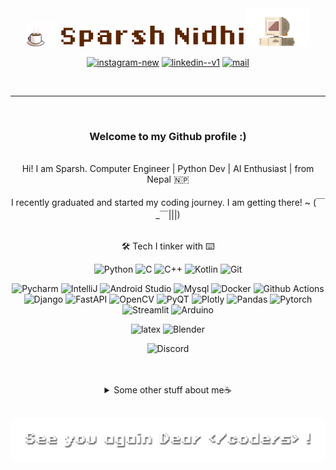 <div align="center">
<img src="./assets/coffee_padded.gif" alt="Coffee" width="10%"/>
<img src="./assets/name.png" alt="Sparsh Nidhi" width="58%"/>
<img src="./assets/retro-pc-brown.gif" alt="Retro Pc" width="20%"/>
</div>

<div align="center">
    <p>
      <a href="https://www.instagram.com/high_on_caffiene"><img width="18" height="18" src="https://img.icons8.com/461212/material-rounded/18/instagram-new.png" alt="instagram-new"/></a>
      <a href="https://www.linkedin.com/in/sparsh-nidhi-74381915a "><img width="18" height="18" src="https://img.icons8.com/461212/material-rounded/18/linkedin--v1.png" alt="linkedin--v1"/></a>
      <a href="mailto:sparsh123nidhi@gmail.com"><img width="18" height="18" src="https://img.icons8.com/461212/material-rounded/18/mail.png" alt="mail"/></a>
    </p>
  </div>

<br>

---

<div align="center">
<br>
<h3>
Welcome to my Github profile :)
</h3>
<br>
</div>

<div align= "center">    
    Hi! I am Sparsh. Computer Engineer | Python Dev | AI Enthusiast | from Nepal 🇳🇵
  <br>
  <br>
    I recently graduated and started my coding journey. I am getting there! ~ (￣_￣|||)
  <br>
  <br>
</div>

<div align="center">

🛠️ Tech I tinker with ⌨️

![Python](https://img.shields.io/badge/%E2%80%8E%E2%80%8E%20-Python-5c423b?style=flat-square&logo=python&logoColor=fff0db)
![C](https://img.shields.io/badge/%E2%80%8E%E2%80%8E%20-C-5c423b?style=flat-square&logo=c&logoColor=fff0db)
![C++](https://img.shields.io/badge/%E2%80%8E%E2%80%8E%20-C%2B%2B-5c423b?style=flat-square&logo=c%2B%2B&logoColor=fff0db)
![Kotlin](https://img.shields.io/badge/%E2%80%8E%E2%80%8E%20-Kotlin-5c423b?style=flat-square&logo=kotlin&logoColor=fff0db)
![Git](https://img.shields.io/badge/%E2%80%8E%E2%80%8E%20-git-5c423b?style=flat-square&logo=git&logoColor=fff0db)

![Pycharm](https://img.shields.io/badge/IDE-Pycharm-a69279?style=flat-square&logo=pycharm&logoColor=fff0db)
![IntelliJ](https://img.shields.io/badge/IDE-IntelliJ-a69279?style=flat-square&logo=intellijidea&logoColor=fff0db)
![Android Studio](https://img.shields.io/badge/IDE-Android%20Studio-a69279?style=flat-square&logo=androidstudio&logoColor=fff0db)
![Mysql](https://img.shields.io/badge/Database-MySQL-a69279?style=flat-square&logo=mysql&logoColor=fff0db)
![Docker](https://img.shields.io/badge/Tools-Docker-a69279?style=flat-square&logo=docker&logoColor=fff0db)
![Github Actions](https://img.shields.io/badge/Tools-GitHub%20Actions-a69279?style=flat-square&logo=githubactions&logoColor=fff0db)
![Django](https://img.shields.io/badge/Library-Django-a69279?style=flat-square&logo=django&logoColor=fff0db)
![FastAPI](https://img.shields.io/badge/Library-FastAPI-a69279?style=flat-square&logo=fastapi&logoColor=fff0db)
![OpenCV](https://img.shields.io/badge/Library-OpenCV-a69279?style=flat-square&logo=opencv&logoColor=fff0db)
![PyQT](https://img.shields.io/badge/Library-PyQt-a69279?style=flat-square&logo=qt&logoColor=fff0db)
![Plotly](https://img.shields.io/badge/Library-Plotly-a69279?style=flat-square&logo=plotly&logoColor=fff0db)
![Pandas](https://img.shields.io/badge/Library-Pandas-a69279?style=flat-square&logo=pandas&logoColor=fff0db)
![Pytorch](https://img.shields.io/badge/Library-Pytorch-a69279?style=flat-square&logo=pytorch&logoColor=fff0db)
![Streamlit](https://img.shields.io/badge/Library-Streamlit-a69279?style=flat-square&logo=streamlit&logoColor=fff0db)
![Arduino](https://img.shields.io/badge/Hardware-Arduino-a69279?style=flat-square&logo=arduino&logoColor=fff0db)

![latex](https://img.shields.io/badge/PDF-Latex-a69279?style=flat-square&logo=latex&logoColor=fff0db)
![Blender](https://img.shields.io/badge/3D-Blender-a69279?style=flat-square&logo=blender&logoColor=fff0db)

![Discord](https://img.shields.io/badge/Discord-Chocolate__Wafer%238409-F5EBDD?style=for-the-badge&logo=discord&logoColor=fff0db&labelColor=5865F2)

<br>
<br>
<details>
  <summary>Some other stuff about me☕</summary>
  <br>
<p align ="center">

![Sparsh's Github Stats](https://github-readme-stats.vercel.app/api?username=chocolatewafer&show_icons=true&count_private=true&include_all_commits=true&theme=transparent) [![Top Langs](https://github-readme-stats.vercel.app/api/top-langs/?username=chocolatewafer&layout=compact&theme=transparent)](https://github.com/anuraghazra/github-readme-stats)

</p>


---

### Education

**🎓Bachelors in Computer Engineering** - Kathmandu Engineering College, Ktm

**🧪A Levels with Computer Science and Maths Major** - Saint Xavier's College, Ktm

### Papers

[AI Content Detection](https://www.nepjol.info/index.php/kjse/article/view/78343)

### Clubs

KEC Robotics Club **President** *2023-24*  
KEC Robotics Club **Event Manager** *2022-23*  
SXC A-Levels Society **Treasurer** *2017-18*

### I am into

[Art](https://www.instagram.com/artsybun_/) | Guitar | [Photography](https://www.instagram.com/high_on_caffiene/) | Basketball | Anime

Do checkout my blog: (Doesn't Exist Yet)

</div>

<div align ="center">
<br>

![See you](/assets/see_you.png)

</div>

<!--
**chocolatewafer/chocolatewafer** is a ✨ _special_ ✨ repository because its `README.md` (this file) appears on your GitHub profile.

Here are some ideas to get you started:

- 🔭 I’m currently working on ...
- 🌱 I’m currently learning ...
- 👯 I’m looking to collaborate on ...
- 🤔 I’m looking for help with ...
- 💬 Ask me about ...
- 📫 How to reach me: ...
- 😄 Pronouns: ...
- ⚡ Fun fact: ...
-->
